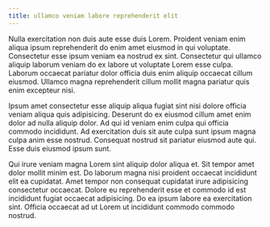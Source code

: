 ```yaml
---
title: ullamco veniam labore reprehenderit elit
---
```


Nulla exercitation non duis aute esse duis Lorem. Proident veniam enim aliqua ipsum reprehenderit do enim amet eiusmod in qui voluptate. Consectetur esse ipsum veniam ea nostrud ex sint. Consectetur qui ullamco aliquip laborum veniam do ex labore ut voluptate Lorem esse culpa. Laborum occaecat pariatur dolor officia duis enim aliquip occaecat cillum eiusmod. Ullamco magna reprehenderit cillum mollit magna pariatur quis enim excepteur nisi.

Ipsum amet consectetur esse aliquip aliqua fugiat sint nisi dolore officia veniam aliqua quis adipisicing. Deserunt do ex eiusmod cillum amet enim dolor ad nulla aliquip dolor. Ad qui id veniam enim culpa qui officia commodo incididunt. Ad exercitation duis sit aute culpa sunt ipsum magna culpa anim esse nostrud. Consequat nostrud sit pariatur eiusmod aute qui. Esse duis eiusmod ipsum sunt.

Qui irure veniam magna Lorem sint aliquip dolor aliqua et. Sit tempor amet dolor mollit minim est. Do laborum magna nisi proident occaecat incididunt elit ea cupidatat. Amet tempor non consequat cupidatat irure adipisicing consectetur occaecat. Dolore eu reprehenderit esse et commodo id est incididunt fugiat occaecat adipisicing. Do ea ipsum labore ea exercitation sint. Officia occaecat ad ut Lorem ut incididunt commodo commodo nostrud.